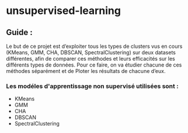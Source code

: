 # unsupervised-learning
## Guide :
Le but de ce projet est d’exploiter tous les types de clusters vus en cours (KMeans, GMM, CHA, DBSCAN, SpectralClustering) sur deux datasets différentes, afin de comparer ces méthodes et leurs efficacités sur les différents types de données. Pour ce faire, on va étudier chacune de ces méthodes séparément et de Ploter les résultats de chacune d’eux.
### Les modéles d'apprentissage non supervisé utilisées sont :
* KMeans
* GMM
* CHA
* DBSCAN
* SpectralClustering
